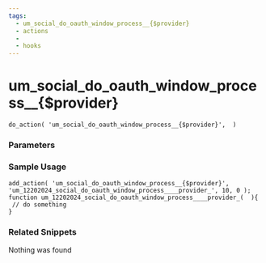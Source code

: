 ```yaml
---
tags: 
  - um_social_do_oauth_window_process__{$provider}
  - actions
  - 
  - hooks
---
```

# um\_social\_do\_oauth\_window\_process\_\_{$provider}

``` php:no-line-numbers
do_action( 'um_social_do_oauth_window_process__{$provider}',  )
```
<div class='hook-sep'></div>

### Parameters

<div class='hook-sep'></div>



### Sample Usage

``` php:no-line-numbers
add_action( 'um_social_do_oauth_window_process__{$provider}', 'um_12202024_social_do_oauth_window_process____provider_', 10, 0 );
function um_12202024_social_do_oauth_window_process____provider_(  ){
 // do something
}
```
<div class='hook-sep'></div>



### Related Snippets

Nothing was found

